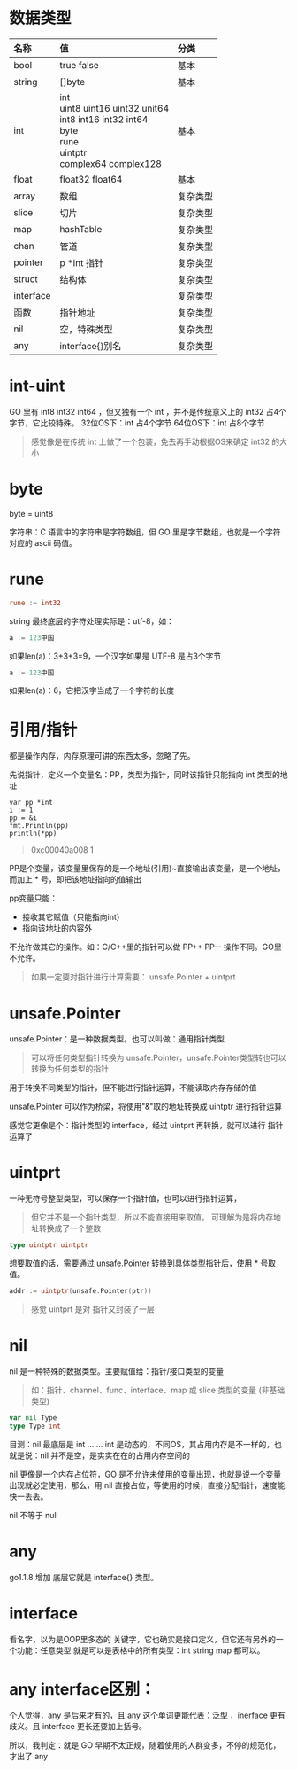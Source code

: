 
# 数据类型



| 名称        | 值                                                                                                               | 分类   |
| :-------- | :-------------------------------------------------------------------------------------------------------------- | :--- |
| bool      | true false                                                                                                      | 基本   |
| string    | []byte                                                                                                          | 基本   |
| int       | int<br>uint8 uint16 uint32 unit64 <br>int8 int16 int32 int64<br>byte<br>rune<br>uintptr<br>complex64 complex128 | 基本   |
| float     | float32 float64                                                                                                 | 基本   |
| array     | 数组                                                                                                              | 复杂类型 |
| slice     | 切片                                                                                                              | 复杂类型 |
| map       | hashTable                                                                                                       | 复杂类型 |
| chan      | 管道                                                                                                              | 复杂类型 |
| pointer   | p \*int 指针                                                                                                      | 复杂类型 |
| struct    | 结构体                                                                                                             | 复杂类型 |
| interface |                                                                                                                 | 复杂类型 |
| 函数        | 指针地址                                                                                                            | 复杂类型 |
| nil       | 空，特殊类型                                                                                                          | 复杂类型 |
| any       | interface{}别名                                                                                                   | 复杂类型 |

# int-uint

GO 里有 int8 int32 int64 ，但又独有一个 int ，并不是传统意义上的 int32 占4个字节，它比较特殊。
32位OS下：int 占4个字节
64位OS下：int 占8个字节

>感觉像是在传统 int 上做了一个包装，免去再手动根据OS来确定 int32 的大小



# byte

byte = uint8

字符串：C 语言中的字符串是字符数组，但 GO 里是字节数组，也就是一个字符对应的 ascii 码值。
# rune

```go
rune := int32
```

string 最终底层的字符处理实际是：utf-8，如：

```go
a := 123中国
```
如果len(a)：3+3+3=9，一个汉字如果是 UTF-8 是占3个字节

```go
a := 123中国
```
如果len(a)：6，它把汉字当成了一个字符的长度



# 引用/指针

都是操作内存，内存原理可讲的东西太多，忽略了先。

先说指针，定义一个变量名：PP，类型为指针，同时该指针只能指向 int 类型的地址

```
var pp *int
i := 1
pp = &i
fmt.Println(pp)
println(*pp)
```

> 0xc00040a008
> 1

PP是个变量，该变量里保存的是一个地址(引用)~直接输出该变量，是一个地址，而加上 *  号，即把该地址指向的值输出

pp变量只能：
- 接收其它赋值（只能指向int）
- 指向该地址的内容外
 
不允许做其它的操作。如：C/C++里的指针可以做 PP++ PP-- 操作不同。GO里不允许。
>如果一定要对指针进行计算需要： unsafe.Pointer + uintprt

# unsafe.Pointer

unsafe.Pointer：是一种数据类型。也可以叫做：通用指针类型
>可以将任何类型指针转换为 unsafe.Pointer，unsafe.Pointer类型转也可以转换为任何类型的指针

用于转换不同类型的指针，但不能进行指针运算，不能读取内存存储的值

unsafe.Pointer 可以作为桥梁，将使用"&"取的地址转换成 uintptr 进行指针运算

感觉它更像是个：指针类型的 interface，经过 uintprt 再转换，就可以进行 指针运算了


# uintprt

一种无符号整型类型，可以保存一个指针值，也可以进行指针运算，
>但它并不是一个指针类型，所以不能直接用来取值。
  可理解为是将内存地址转换成了一个整数


```go 
type uintptr uintptr
```

想要取值的话，需要通过 unsafe.Pointer 转换到具体类型指针后，使用 \* 号取值。

```go
addr := uintptr(unsafe.Pointer(ptr)) 
```

>感觉 uintprt 是对 指针又封装了一层



# nil

nil 是一种特殊的数据类型。主要赋值给：指针/接口类型的变量
>如：指针、channel、func、interface、map 或 slice 类型的变量 (非基础类型) 


```go
var nil Type
type Type int
```

目测：nil 最底层是 int .......
int 是动态的，不同OS，其占用内存是不一样的，也就是说：nil 并不是空，是实实在在的占用内存空间的

nil 更像是一个内存占位符，GO 是不允许未使用的变量出现，也就是说一个变量出现就必定使用，那么，用 nil 直接占位，等使用的时候，直接分配指针，速度能快一丢丢。

nil 不等于 null
# any


go1.1.8 增加
底层它就是 interface{} 类型。

# interface

看名字，以为是OOP里多态的 关键字，它也确实是接口定义，但它还有另外的一个功能：任意类型
就是可以是表格中的所有类型：int string map 都可以。


# any interface区别：

个人觉得，any 是后来才有的，且 any 这个单词更能代表：泛型 ，inerface 更有歧义。且 interface 更长还要加上括号。

所以，我判定：就是 GO 早期不太正规，随着使用的人群变多，不停的规范化，才出了 any
